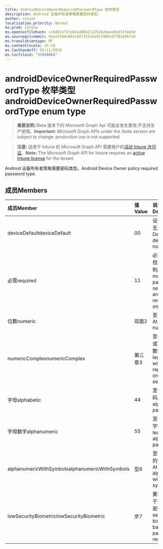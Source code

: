 ```yaml
---
title: androidDeviceOwnerRequiredPasswordType 枚举类型
description: Android 设备所有者策略需要密码类型。
author: rolyon
localization_priority: Normal
ms.prod: Intune
ms.openlocfilehash: cc6d81a71fe01addb6111252b28aee01072fe0dd
ms.sourcegitcommit: 94aaf594c881c02f353c6a417460cdf783a0bfe0
ms.translationtype: MT
ms.contentlocale: zh-CN
ms.lasthandoff: 05/11/2019
ms.locfileid: "33949064"
---
```

# <a name="androiddeviceownerrequiredpasswordtype-enum-type"></a><span data-ttu-id="d7244-103">androidDeviceOwnerRequiredPasswordType 枚举类型</span><span class="sxs-lookup"><span data-stu-id="d7244-103">androidDeviceOwnerRequiredPasswordType enum type</span></span>

> <span data-ttu-id="d7244-104">**重要说明:**/Beta 版本下的 Microsoft Graph Api 可能会发生更改;不支持生产使用。</span><span class="sxs-lookup"><span data-stu-id="d7244-104">**Important:** Microsoft Graph APIs under the /beta version are subject to change; production use is not supported.</span></span>

> <span data-ttu-id="d7244-105">**注意:** 适用于 Intune 的 Microsoft Graph API 需要租户的[活动 Intune 许可证](https://go.microsoft.com/fwlink/?linkid=839381)。</span><span class="sxs-lookup"><span data-stu-id="d7244-105">**Note:** The Microsoft Graph API for Intune requires an [active Intune license](https://go.microsoft.com/fwlink/?linkid=839381) for the tenant.</span></span>

<span data-ttu-id="d7244-106">Android 设备所有者策略需要密码类型。</span><span class="sxs-lookup"><span data-stu-id="d7244-106">Android Device Owner policy required password type.</span></span>

## <a name="members"></a><span data-ttu-id="d7244-107">成员</span><span class="sxs-lookup"><span data-stu-id="d7244-107">Members</span></span>
|<span data-ttu-id="d7244-108">成员</span><span class="sxs-lookup"><span data-stu-id="d7244-108">Member</span></span>|<span data-ttu-id="d7244-109">值</span><span class="sxs-lookup"><span data-stu-id="d7244-109">Value</span></span>|<span data-ttu-id="d7244-110">说明</span><span class="sxs-lookup"><span data-stu-id="d7244-110">Description</span></span>|
|:---|:---|:---|
|<span data-ttu-id="d7244-111">deviceDefault</span><span class="sxs-lookup"><span data-stu-id="d7244-111">deviceDefault</span></span>|<span data-ttu-id="d7244-112">0</span><span class="sxs-lookup"><span data-stu-id="d7244-112">0</span></span>|<span data-ttu-id="d7244-113">设备默认值, 无意向。</span><span class="sxs-lookup"><span data-stu-id="d7244-113">Device default value, no intent.</span></span>|
|<span data-ttu-id="d7244-114">必需</span><span class="sxs-lookup"><span data-stu-id="d7244-114">required</span></span>|<span data-ttu-id="d7244-115">1</span><span class="sxs-lookup"><span data-stu-id="d7244-115">1</span></span>|<span data-ttu-id="d7244-116">必须设置密码, 但类型没有限制。</span><span class="sxs-lookup"><span data-stu-id="d7244-116">There must be a password set, but there are no restrictions on type.</span></span>|
|<span data-ttu-id="d7244-117">位数</span><span class="sxs-lookup"><span data-stu-id="d7244-117">numeric</span></span>|<span data-ttu-id="d7244-118">双面</span><span class="sxs-lookup"><span data-stu-id="d7244-118">2</span></span>|<span data-ttu-id="d7244-119">至少为数值。</span><span class="sxs-lookup"><span data-stu-id="d7244-119">At least numeric.</span></span>|
|<span data-ttu-id="d7244-120">numericComplex</span><span class="sxs-lookup"><span data-stu-id="d7244-120">numericComplex</span></span>|<span data-ttu-id="d7244-121">第三章</span><span class="sxs-lookup"><span data-stu-id="d7244-121">3</span></span>|<span data-ttu-id="d7244-122">至少不带重复或有序序列的数字。</span><span class="sxs-lookup"><span data-stu-id="d7244-122">At least numeric with no repeating or ordered sequences.</span></span>|
|<span data-ttu-id="d7244-123">字母</span><span class="sxs-lookup"><span data-stu-id="d7244-123">alphabetic</span></span>|<span data-ttu-id="d7244-124">4</span><span class="sxs-lookup"><span data-stu-id="d7244-124">4</span></span>|<span data-ttu-id="d7244-125">至少为字母密码。</span><span class="sxs-lookup"><span data-stu-id="d7244-125">At least alphabetic password.</span></span>|
|<span data-ttu-id="d7244-126">字母数字</span><span class="sxs-lookup"><span data-stu-id="d7244-126">alphanumeric</span></span>|<span data-ttu-id="d7244-127">5</span><span class="sxs-lookup"><span data-stu-id="d7244-127">5</span></span>|<span data-ttu-id="d7244-128">至少为字母数字密码</span><span class="sxs-lookup"><span data-stu-id="d7244-128">At least alphanumeric password</span></span>|
|<span data-ttu-id="d7244-129">alphanumericWithSymbols</span><span class="sxs-lookup"><span data-stu-id="d7244-129">alphanumericWithSymbols</span></span>|<span data-ttu-id="d7244-130">型</span><span class="sxs-lookup"><span data-stu-id="d7244-130">6</span></span>|<span data-ttu-id="d7244-131">至少带有符号的字母数字。</span><span class="sxs-lookup"><span data-stu-id="d7244-131">At least alphanumeric with symbols.</span></span>|
|<span data-ttu-id="d7244-132">lowSecurityBiometric</span><span class="sxs-lookup"><span data-stu-id="d7244-132">lowSecurityBiometric</span></span>|<span data-ttu-id="d7244-133">步</span><span class="sxs-lookup"><span data-stu-id="d7244-133">7</span></span>|<span data-ttu-id="d7244-134">要求低安全基于生物特征的密码。</span><span class="sxs-lookup"><span data-stu-id="d7244-134">Low security biometrics based password required.</span></span>|




